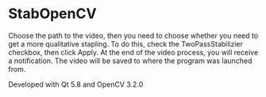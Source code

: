 # StabOpenCV

Choose the path to the video, then you need to choose whether you need to get a more qualitative stapling. To do this, check the TwoPassStabilizier checkbox, then click Apply. At the end of the video process, you will receive a notification. The video will be saved to where the program was launched from.

Developed with Qt 5.8 and OpenCV 3.2.0
